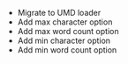 * Migrate to UMD loader
* Add max character option
* Add max word count option
* Add min character option
* Add min word count option
